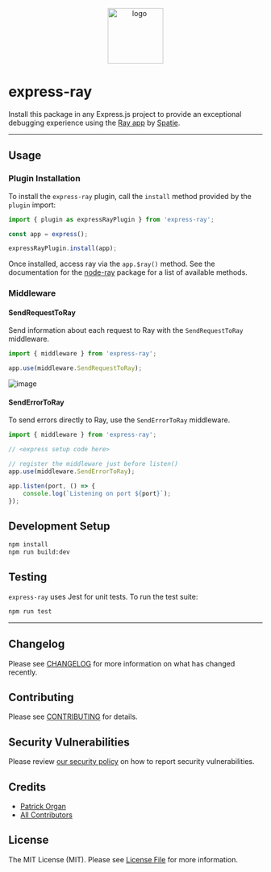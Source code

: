 <p align="center">    
    <img src="https://user-images.githubusercontent.com/5508707/158072103-6b329884-c4fa-42f6-8e55-c753bc73374c.png" alt="logo" height="110" />
</p>

# express-ray

Install this package in any Express.js project to provide an exceptional debugging experience using the [Ray app](https://myray.app) by [Spatie](https://spatie.be).

---

## Usage

### Plugin Installation

To install the `express-ray` plugin, call the `install` method provided by the `plugin` import:

```js
import { plugin as expressRayPlugin } from 'express-ray';

const app = express();

expressRayPlugin.install(app);
```

Once installed, access ray via the `app.$ray()` method. See the documentation for the [node-ray](https://github.com/permafrost-dev/node-ray) package for a list of available methods.

### Middleware

#### SendRequestToRay

Send information about each request to Ray with the `SendRequestToRay` middleware.

```js
import { middleware } from 'express-ray';

app.use(middleware.SendRequestToRay);
```

![image](https://user-images.githubusercontent.com/5508707/158073710-37209980-63b0-4812-9687-f3c1b7c721ab.png)

#### SendErrorToRay

To send errors directly to Ray, use the `SendErrorToRay` middleware.

```js
import { middleware } from 'express-ray';

// <express setup code here>

// register the middleware just before listen()
app.use(middleware.SendErrorToRay);

app.listen(port, () => {
    console.log(`Listening on port ${port}`);
});
```

## Development Setup

```bash
npm install
npm run build:dev
```

## Testing

`express-ray` uses Jest for unit tests.  To run the test suite:

```bash
npm run test
```

---

## Changelog

Please see [CHANGELOG](CHANGELOG.md) for more information on what has changed recently.

## Contributing

Please see [CONTRIBUTING](.github/CONTRIBUTING.md) for details.

## Security Vulnerabilities

Please review [our security policy](../../security/policy) on how to report security vulnerabilities.

## Credits

- [Patrick Organ](https://github.com/patinthehat)
- [All Contributors](../../contributors)

## License

The MIT License (MIT). Please see [License File](LICENSE) for more information.
